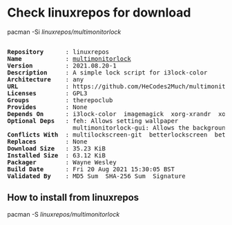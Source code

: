# Check linuxrepos for download

pacman -Si *linuxrepos/multimonitorlock*

<div class="highlight"><pre class="highlight"><text>
<b>Repository</b>      : linuxrepos
<b>Name</b>            : <a href="../../x86_64/multimonitorlock-2021.08.20-1-any.pkg.tar.zst">multimonitorlock</a>
<b>Version</b>         : 2021.08.20-1
<b>Description</b>     : A simple lock script for i3lock-color
<b>Architecture</b>    : any
<b>URL</b>             : https://github.com/HeCodes2Much/multimonitorlock
<b>Licenses</b>        : GPL3
<b>Groups</b>          : therepoclub
<b>Provides</b>        : None
<b>Depends On</b>      : i3lock-color  imagemagick  xorg-xrandr  xorg-xdpyinfo  bc  bash
<b>Optional Deps</b>   : feh: Allows setting wallpaper
                  multimonitorlock-gui: Allows the background to be changed
<b>Conflicts With</b>  : multilockscreen-git  betterlockscreen  betterlockscreen-git
<b>Replaces</b>        : None
<b>Download Size</b>   : 35.23 KiB
<b>Installed Size</b>  : 63.12 KiB
<b>Packager</b>        : Wayne Wesley <wayne6324@gmail.com>
<b>Build Date</b>      : Fri 20 Aug 2021 15:30:05 BST
<b>Validated By</b>    : MD5 Sum  SHA-256 Sum  Signature
</text></pre></div>

## How to install from linuxrepos

pacman -S *linuxrepos/multimonitorlock*
